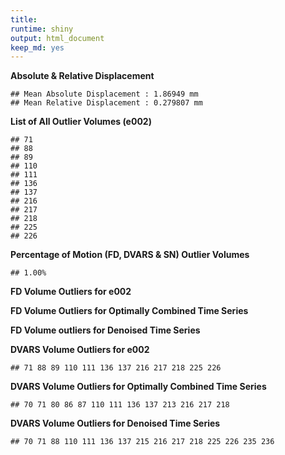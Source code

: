 ```yaml
---
title:
runtime: shiny
output: html_document
keep_md: yes
---
```


**Absolute & Relative Displacement**

```
## Mean Absolute Displacement : 1.86949 mm
## Mean Relative Displacement : 0.279807 mm
```

**List of All Outlier Volumes (e002)**

```
## 71
## 88
## 89
## 110
## 111
## 136
## 137
## 216
## 217
## 218
## 225
## 226
```

**Percentage of Motion (FD, DVARS & SN) Outlier Volumes**

```
## 1.00%
```
**FD Volume Outliers for e002**

**FD Volume Outliers for Optimally Combined Time Series**

**FD Volume outliers for Denoised Time Series**


**DVARS Volume Outliers for e002**

```
## 71 88 89 110 111 136 137 216 217 218 225 226
```
**DVARS Volume Outliers for Optimally Combined Time Series**

```
## 70 71 80 86 87 110 111 136 137 213 216 217 218
```
**DVARS Volume Outliers for Denoised Time Series**

```
## 70 71 88 110 111 136 137 215 216 217 218 225 226 235 236
```

